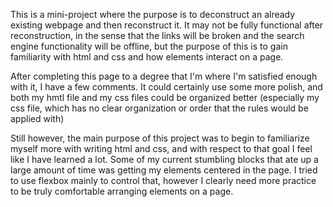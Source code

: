 This is a mini-project where the purpose is to deconstruct an already existing webpage and then reconstruct it. It may not be fully functional after reconstruction, in the sense that the links will be broken and the search engine functionality will be offline, but the purpose of this is to gain familiarity with html and css and how elements interact on a page.

After completing this page to a degree that I'm  where I'm satisfied enough with it, I have a few comments. It could certainly use some more polish, and both my hmtl file and my css files could be organized better (especially my css file, which has no clear organization or order that the rules would be applied with)

Still however, the main purpose of this project was to begin to familiarize myself more with writing html and css, and with respect to that goal I feel like I have learned a lot. Some of my current stumbling blocks that ate up a large amount of time was getting my elements centered in the page. I tried to use flexbox mainly to control that, however I clearly need more practice to be truly comfortable arranging elements on a page.
